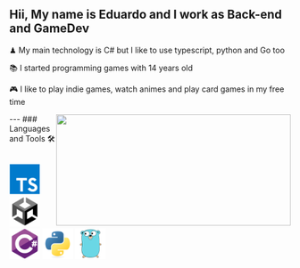 ## Hii, My name is Eduardo and I work as Back-end and GameDev

<p align="left">
    ♟ My main technology is C# but I like to use typescript, python and Go too
</p>

<p align="left">📚 I started programming games with 14 years old</p>

<p align="left">
    🎮 I like to play indie games, watch animes and play card games in my free
    time
</p>

<img
    src="https://i.pinimg.com/originals/00/05/3b/00053bfd16ab1eb04dc1e17a1dd8e3d5.gif"
    min-width="300px"
    max-width="500px"
    width="420px"
    height="200"
    align="right"
/>

--- ### Languages and Tools 🛠

<div style="vertical-align: middle">
    <br />
    <img
        src="https://raw.githubusercontent.com/devicons/devicon/master/icons/typescript/typescript-original.svg"
        width="55"
        height="55"
    />
    <img
        src="https://raw.githubusercontent.com/devicons/devicon/master/icons/unity/unity-original.svg"
        width="55"
        height="55"
    />
    <img
        src="https://github.com/devicons/devicon/blob/master/icons/csharp/csharp-original.svg"
        width="55"
        height="55"
    />
    <img
        src="https://github.com/devicons/devicon/blob/master/icons/python/python-original.svg"
        width="55"
        height="55"
    />
    <img
        src="https://raw.githubusercontent.com/devicons/devicon/master/icons/go/go-original.svg"
        width="55"
        height="55"
    />
</div>
